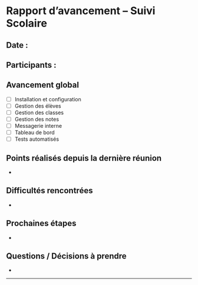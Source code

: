 # Rapport d’avancement – Suivi Scolaire

## Date :

## Participants :

## Avancement global
- [ ] Installation et configuration
- [ ] Gestion des élèves
- [ ] Gestion des classes
- [ ] Gestion des notes
- [ ] Messagerie interne
- [ ] Tableau de bord
- [ ] Tests automatisés

## Points réalisés depuis la dernière réunion
- 

## Difficultés rencontrées
- 

## Prochaines étapes
- 

## Questions / Décisions à prendre
- 

--- 